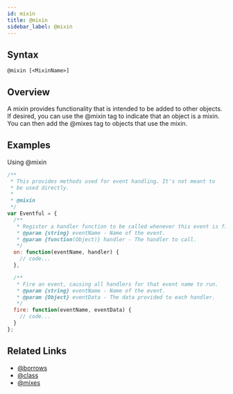 ```yaml
---
id: mixin
title: @mixin
sidebar_label: @mixin
---
```


## Syntax

`@mixin [<MixinName>]`

## Overview

A mixin provides functionality that is intended to be added to other objects. If desired, you can use the @mixin tag to indicate that an object is a mixin. You can then add the @mixes tag to objects that use the mixin.

## Examples

Using @mixin

```js
/**
 * This provides methods used for event handling. It's not meant to
 * be used directly.
 *
 * @mixin
 */
var Eventful = {
  /**
   * Register a handler function to be called whenever this event is fired.
   * @param {string} eventName - Name of the event.
   * @param {function(Object)} handler - The handler to call.
   */
  on: function(eventName, handler) {
    // code...
  },

  /**
   * Fire an event, causing all handlers for that event name to run.
   * @param {string} eventName - Name of the event.
   * @param {Object} eventData - The data provided to each handler.
   */
  fire: function(eventName, eventData) {
    // code...
  }
};
```

## Related Links

- [@borrows](./borrows.md)
- [@class](./class.md)
- [@mixes](./mixes.md)
